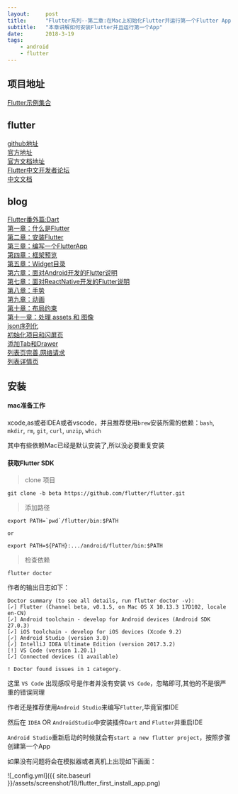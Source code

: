 ```yaml
---
layout:     post
title:      "Flutter系列--第二章:在Mac上初始化Flutter并运行第一个Flutter App"
subtitle:   "本章讲解如何安装Flutter并且运行第一个App"
date:       2018-3-19
tags:
    - android
    - flutter
---
```


## 项目地址

[Flutter示例集合](https://github.com/7449/flutter_example)

## flutter

[github地址](https://github.com/flutter/flutter)<br>
[官方地址](https://flutter.io/)<br>
[官方文档地址](https://flutter.io/docs/)<br>
[Flutter中文开发者论坛](http://flutter-dev.com/)<br>
[中文文档](http://doc.flutter-dev.cn/)<br>

## blog

[Flutter番外篇:Dart](https://7449.github.io/2018/03/18/android_flutter_dart.html)<br>
[第一章：什么是Flutter](https://7449.github.io/2018/03/19/android_flutter_1.html)<br>
[第二章：安装Flutter](https://7449.github.io/2018/03/19/android_flutter_2.html)<br>
[第三章：编写一个FlutterApp](https://7449.github.io/2018/03/26/android_flutter_3.html)<br>
[第四章：框架预览](https://7449.github.io/2018/03/26/android_flutter_4.html)<br>
[第五章：Widget目录](https://7449.github.io/2018/04/12/android_flutter_5.html)<br>
[第六章：面对Android开发的Flutter说明](https://7449.github.io/2018/04/16/android_flutter_6.html)<br>
[第七章：面对ReactNative开发的Flutter说明](https://7449.github.io/2018/04/17/android_flutter_7.html)<br>
[第八章：手势](https://7449.github.io/2018/04/20/android_flutter_8.html)<br>
[第九章：动画](https://7449.github.io/2018/04/20/android_flutter_9.html)<br>
[第十章：布局约束](https://7449.github.io/2018/04/21/android_flutter_10.html)<br>
[第十一章：处理 assets 和 图像](https://7449.github.io/2018/04/22/android_flutter_11.html)<br>
[json序列化](https://7449.github.io/2018/05/02/android_flutter_json_serializable.html)<br>
[初始化项目和闪屏页](https://7449.github.io/2018/04/23/android_flutter_splash.html)<br>
[添加Tab和Drawer](https://7449.github.io/2018/04/24/android_flutter_drawer.html)<br>
[列表页完善,网络请求](https://7449.github.io/2018/04/24/android_flutter_net_list.html)<br>
[列表详情页](https://7449.github.io/2018/04/25/android_flutter_net_list_detail.html)<br>

## 安装

#### mac准备工作

xcode,as或者IDEA或者vscode，并且推荐使用`brew`安装所需的依赖：`bash`, `mkdir`, `rm`, `git`, `curl`, `unzip`, `which`

其中有些依赖Mac已经是默认安装了,所以没必要重复安装

#### 获取Flutter SDK

> clone 项目

    git clone -b beta https://github.com/flutter/flutter.git 
    
> 添加路径

    export PATH=`pwd`/flutter/bin:$PATH
    
    or
    
    export PATH=${PATH}:.../android/flutter/bin:$PATH


> 检查依赖

    flutter doctor


作者的输出日志如下：

	Doctor summary (to see all details, run flutter doctor -v):
	[✓] Flutter (Channel beta, v0.1.5, on Mac OS X 10.13.3 17D102, locale en-CN)
	[✓] Android toolchain - develop for Android devices (Android SDK 27.0.3)
	[✓] iOS toolchain - develop for iOS devices (Xcode 9.2)
	[✓] Android Studio (version 3.0)
	[✓] IntelliJ IDEA Ultimate Edition (version 2017.3.2)
	[!] VS Code (version 1.20.1)
	[✓] Connected devices (1 available)
	
	! Doctor found issues in 1 category.


这里 `VS Code` 出现感叹号是作者并没有安装 `VS Code`，忽略即可,其他的不是很严重的错误同理

作者还是推荐使用`Android Studio`来编写`Flutter`,毕竟官推IDE


然后在 `IDEA` OR `AndroidStudio`中安装插件`Dart` and `Flutter`并重启IDE

`Android Studio`重新启动的时候就会有`start a new flutter project`，按照步骤创建第一个App


如果没有问题将会在模拟器或者真机上出现如下画面：

![_config.yml]({{ site.baseurl }}/assets/screenshot/18/flutter_first_install_app.png)
